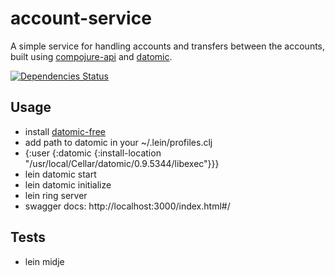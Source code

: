 # account-service

A simple service for handling accounts and transfers between the accounts, built using [compojure-api](https://github.com/metosin/compojure-api) and [datomic](http://www.datomic.com/).

[![Dependencies Status](https://jarkeeper.com/anthonygalea/account-service/status.svg)](https://jarkeeper.com/anthonygalea/account-service)

## Usage

* install [datomic-free](https://my.datomic.com/downloads/free)
* add path to datomic in your ~/.lein/profiles.clj
 * {:user {:datomic {:install-location "/usr/local/Cellar/datomic/0.9.5344/libexec"}}}
* lein datomic start
* lein datomic initialize
* lein ring server
* swagger docs: http://localhost:3000/index.html#/

## Tests

* lein midje
